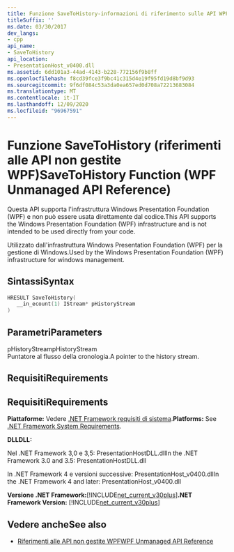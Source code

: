 ```yaml
---
title: Funzione SaveToHistory-informazioni di riferimento sulle API WPF non gestite
titleSuffix: ''
ms.date: 03/30/2017
dev_langs:
- cpp
api_name:
- SaveToHistory
api_location:
- PresentationHost_v0400.dll
ms.assetid: 6dd101a3-44ad-4143-b228-772156f9b8ff
ms.openlocfilehash: f8cd39fce3f9bc41c315d4e19f95fd19d8bf9d93
ms.sourcegitcommit: 9f6df084c53a3da0ea657ed0d708a72213683084
ms.translationtype: MT
ms.contentlocale: it-IT
ms.lasthandoff: 12/09/2020
ms.locfileid: "96967591"
---
```

# <a name="savetohistory-function-wpf-unmanaged-api-reference"></a><span data-ttu-id="f7345-102">Funzione SaveToHistory (riferimenti alle API non gestite WPF)</span><span class="sxs-lookup"><span data-stu-id="f7345-102">SaveToHistory Function (WPF Unmanaged API Reference)</span></span>
<span data-ttu-id="f7345-103">Questa API supporta l'infrastruttura Windows Presentation Foundation (WPF) e non può essere usata direttamente dal codice.</span><span class="sxs-lookup"><span data-stu-id="f7345-103">This API supports the Windows Presentation Foundation (WPF) infrastructure and is not intended to be used directly from your code.</span></span>  
  
 <span data-ttu-id="f7345-104">Utilizzato dall'infrastruttura Windows Presentation Foundation (WPF) per la gestione di Windows.</span><span class="sxs-lookup"><span data-stu-id="f7345-104">Used by the Windows Presentation Foundation (WPF) infrastructure for windows management.</span></span>  
  
## <a name="syntax"></a><span data-ttu-id="f7345-105">Sintassi</span><span class="sxs-lookup"><span data-stu-id="f7345-105">Syntax</span></span>  
  
```cpp  
HRESULT SaveToHistory(  
   __in_ecount(1) IStream* pHistoryStream  
)  
```  
  
## <a name="parameters"></a><span data-ttu-id="f7345-106">Parametri</span><span class="sxs-lookup"><span data-stu-id="f7345-106">Parameters</span></span>  
 <span data-ttu-id="f7345-107">pHistoryStream</span><span class="sxs-lookup"><span data-stu-id="f7345-107">pHistoryStream</span></span>  
 <span data-ttu-id="f7345-108">Puntatore al flusso della cronologia.</span><span class="sxs-lookup"><span data-stu-id="f7345-108">A pointer to the history stream.</span></span>  
  
## <a name="requirements"></a><span data-ttu-id="f7345-109">Requisiti</span><span class="sxs-lookup"><span data-stu-id="f7345-109">Requirements</span></span>  
  
## <a name="requirements"></a><span data-ttu-id="f7345-110">Requisiti</span><span class="sxs-lookup"><span data-stu-id="f7345-110">Requirements</span></span>  
 <span data-ttu-id="f7345-111">**Piattaforme:** Vedere [.NET Framework requisiti di sistema](/dotnet/framework/get-started/system-requirements).</span><span class="sxs-lookup"><span data-stu-id="f7345-111">**Platforms:** See [.NET Framework System Requirements](/dotnet/framework/get-started/system-requirements).</span></span>  
  
 <span data-ttu-id="f7345-112">**DLL**</span><span class="sxs-lookup"><span data-stu-id="f7345-112">**DLL:**</span></span>  
  
 <span data-ttu-id="f7345-113">Nel .NET Framework 3,0 e 3,5: PresentationHostDLL.dll</span><span class="sxs-lookup"><span data-stu-id="f7345-113">In the .NET Framework 3.0 and 3.5: PresentationHostDLL.dll</span></span>  
  
 <span data-ttu-id="f7345-114">In .NET Framework 4 e versioni successive: PresentationHost_v0400.dll</span><span class="sxs-lookup"><span data-stu-id="f7345-114">In the .NET Framework 4 and later: PresentationHost_v0400.dll</span></span>  
  
 <span data-ttu-id="f7345-115">**Versione .NET Framework:**[!INCLUDE[net_current_v30plus](../../../includes/net-current-v30plus-md.md)]</span><span class="sxs-lookup"><span data-stu-id="f7345-115">**.NET Framework Version:** [!INCLUDE[net_current_v30plus](../../../includes/net-current-v30plus-md.md)]</span></span>  
  
## <a name="see-also"></a><span data-ttu-id="f7345-116">Vedere anche</span><span class="sxs-lookup"><span data-stu-id="f7345-116">See also</span></span>

- [<span data-ttu-id="f7345-117">Riferimenti alle API non gestite WPF</span><span class="sxs-lookup"><span data-stu-id="f7345-117">WPF Unmanaged API Reference</span></span>](wpf-unmanaged-api-reference.md)
